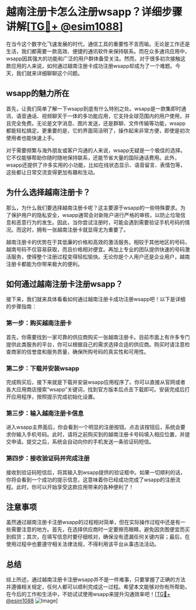 # 越南注册卡怎么注册wsapp？详细步骤讲解[[TG💪+ @esim1088](https://t.me/s/esim1088)]

在当今这个数字化飞速发展的时代，通信工具的重要性不言而喻。无论是工作还是生活，我们都需要一款高效、便捷的通讯软件来保持联系。而在众多通讯应用中，wsapp因其强大的功能和广泛的用户群体备受关注。然而，对于很多初次接触这款应用的人来说，如何通过越南注册卡成功注册wsapp却成为了一个难题。今天，我们就来详细聊聊这个问题。

## wsapp的魅力所在

首先，让我们简单了解一下wsapp到底有什么特别之处。wsapp是一款集即时通讯、语音通话、视频聊天于一体的多功能应用，它支持全球范围内的用户使用，并且完全免费。无论是文字消息、图片发送，还是群聊、文件传输等功能，wsapp都能轻松搞定。更重要的是，它的界面简洁明了，操作起来非常方便，即使是初次使用者也能快速上手。

对于需要频繁与海外朋友或客户沟通的人来说，wsapp无疑是一个极佳的选择。它不仅能够帮助你随时随地保持联系，还能节省大量的国际通话费用。此外，wsapp还提供了许多实用的小功能，比如在线状态显示、语音留言、表情包等，这些都让日常交流变得更加有趣和生动。

## 为什么选择越南注册卡？

那么，为什么我们要选择越南注册卡呢？这主要源于wsapp的一些特殊要求。为了保护用户的隐私安全，wsapp通常会对新账户进行严格的审核，以防止垃圾信息和恶意行为的发生。因此，当你尝试注册时，可能会遇到需要验证手机号码的情况。而这时，拥有一张越南注册卡就显得尤为重要了。

越南注册卡的优势在于其低廉的价格和高效的激活服务。相较于其他地区的号码，越南号码不仅容易获取，而且价格相对便宜。再加上专业的团队提供快速的号码激活服务，使得整个注册过程变得轻松愉快。无论你是个人用户还是企业用户，越南注册卡都能为你带来极大的便利。

## 如何通过越南注册卡注册wsapp？

接下来，我们就来具体看看如何通过越南注册卡成功注册wsapp吧！以下是详细的步骤指南：

### 第一步：购买越南注册卡

首先，你需要找到一家可靠的供应商购买一张越南注册卡。目前市面上有许多专门提供此类服务的平台，你可以根据自己的需求选择合适的供应商。购买时请注意检查商家的信誉度和服务质量，确保所购号码的真实性和可用性。

### 第二步：下载并安装wsapp

完成购买后，接下来就是下载并安装wsapp应用程序了。你可以直接从官网或者各大应用商店搜索“wsapp”关键词，找到官方版本后点击下载即可。安装完成后打开应用程序，按照提示完成初始化设置。

### 第三步：输入越南注册卡信息

进入wsapp主界面后，你会看到一个明显的注册按钮。点击该按钮后，系统会要求你输入手机号码。此时，请将之前购买到的越南注册卡号码填入相应位置，并提交申请。提交之后，系统会自动向你的手机发送一条验证码短信。

### 第四步：接收验证码并完成注册

接收到验证码短信后，将其输入到wsapp提供的验证框中。如果一切顺利的话，你将会看到一个成功的提示信息，这意味着你已经成功完成了wsapp的注册流程。此时，你可以开始享受这款应用带来的各种便利了！

## 注意事项

虽然通过越南注册卡注册wsapp的过程相对简单，但在实际操作过程中还是有一些需要注意的地方。首先，在选择供应商时一定要擦亮眼睛，避免因贪图便宜而买到假货；其次，在填写信息时要仔细核对，确保没有遗漏任何关键内容；最后，在使用过程中也要遵守相关法律法规，不得利用该平台从事违法活动。

## 总结

综上所述，通过越南注册卡注册wsapp并不是一件难事，只要掌握了正确的方法并遵循相关规定，任何人都可以顺利完成这一过程。希望本文能够对你有所帮助，在今后的工作和生活中，不妨试试使用wsapp来提升沟通效率吧！[[TG💪+ @esim1088](https://t.me/s/esim1088) ![Image](https://i.postimg.cc/4NQfJmqS/Snipaste-2025-05-13-00-14-12.png)]